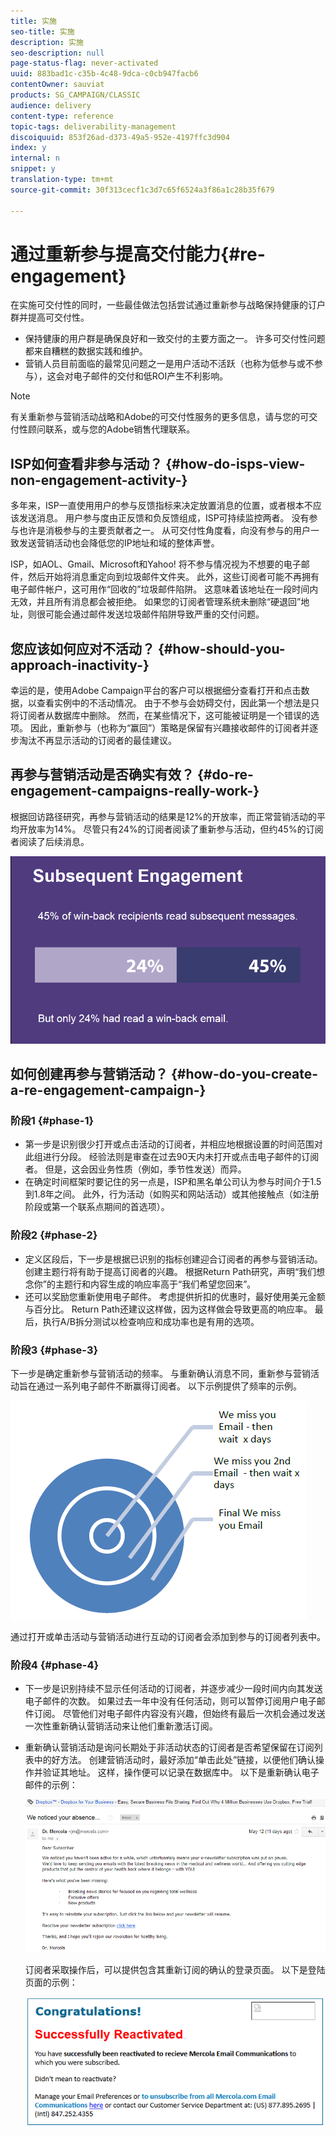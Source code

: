 ```yaml
---
title: 实施
seo-title: 实施
description: 实施
seo-description: null
page-status-flag: never-activated
uuid: 883bad1c-c35b-4c48-9dca-c0cb947facb6
contentOwner: sauviat
products: SG_CAMPAIGN/CLASSIC
audience: delivery
content-type: reference
topic-tags: deliverability-management
discoiquuid: 853f26ad-d373-49a5-952e-4197ffc3d904
index: y
internal: n
snippet: y
translation-type: tm+mt
source-git-commit: 30f313cecf1c3d7c65f6524a3f86a1c28b35f679

---
```



# 通过重新参与提高交付能力{#re-engagement}

在实施可交付性的同时，一些最佳做法包括尝试通过重新参与战略保持健康的订户群并提高可交付性。

* 保持健康的用户群是确保良好和一致交付的主要方面之一。 许多可交付性问题都来自糟糕的数据实践和维护。
* 营销人员目前面临的最常见问题之一是用户活动不活跃（也称为低参与或不参与），这会对电子邮件的交付和低ROI产生不利影响。

>[!NOTE]
>
>有关重新参与营销活动战略和Adobe的可交付性服务的更多信息，请与您的可交付性顾问联系，或与您的Adobe销售代理联系。

## ISP如何查看非参与活动？ {#how-do-isps-view-non-engagement-activity-}

多年来，ISP一直使用用户的参与反馈指标来决定放置消息的位置，或者根本不应该发送消息。 用户参与度由正反馈和负反馈组成，ISP可持续监控两者。 没有参与也许是消极参与的主要贡献者之一。 从可交付性角度看，向没有参与的用户一致发送营销活动也会降低您的IP地址和域的整体声誉。

ISP，如AOL、Gmail、Microsoft和Yahoo! 将不参与情况视为不想要的电子邮件，然后开始将消息重定向到垃圾邮件文件夹。 此外，这些订阅者可能不再拥有电子邮件帐户，这可用作“回收的”垃圾邮件陷阱。 这意味着该地址在一段时间内无效，并且所有消息都会被拒绝。 如果您的订阅者管理系统未删除“硬退回”地址，则很可能会通过邮件发送垃圾邮件陷阱导致严重的交付问题。

## 您应该如何应对不活动？ {#how-should-you-approach-inactivity-}

幸运的是，使用Adobe Campaign平台的客户可以根据细分查看打开和点击数据，以查看实例中的不活动情况。 由于不参与会妨碍交付，因此第一个想法是只将订阅者从数据库中删除。 然而，在某些情况下，这可能被证明是一个错误的选项。 因此，重新参与（也称为“赢回”）策略是保留有兴趣接收邮件的订阅者并逐步淘汰不再显示活动的订阅者的最佳建议。

## 再参与营销活动是否确实有效？ {#do-re-engagement-campaigns-really-work-}

根据回访路径研究，再参与营销活动的结果是12%的开放率，而正常营销活动的平均开放率为14%。 尽管只有24%的订阅者阅读了重新参与活动，但约45%的订阅者阅读了后续消息。

![](assets/deliverability_implementation_1.png)

## 如何创建再参与营销活动？ {#how-do-you-create-a-re-engagement-campaign-}

### 阶段1 {#phase-1}

* 第一步是识别很少打开或点击活动的订阅者，并相应地根据设置的时间范围对此组进行分段。 经验法则是审查在过去90天内未打开或点击电子邮件的订阅者。 但是，这会因业务性质（例如，季节性发送）而异。
* 在确定时间框架时要记住的另一点是，ISP和黑名单公司认为参与时间介于1.5到1.8年之间。 此外，行为活动（如购买和网站活动）或其他接触点（如注册阶段或第一个联系点期间的首选项）。

### 阶段2 {#phase-2}

* 定义区段后，下一步是根据已识别的指标创建迎合订阅者的再参与营销活动。 创建主题行将有助于提高订阅者的兴趣。 根据Return Path研究，声明“我们想念你”的主题行和内容生成的响应率高于“我们希望您回来”。
* 还可以奖励您重新使用电子邮件。 考虑提供折扣的优惠时，最好使用美元金额与百分比。 Return Path还建议这样做，因为这样做会导致更高的响应率。 最后，执行A/B拆分测试以检查响应和成功率也是有用的选项。

### 阶段3 {#phase-3}

下一步是确定重新参与营销活动的频率。 与重新确认消息不同，重新参与营销活动旨在通过一系列电子邮件不断赢得订阅者。 以下示例提供了频率的示例。

![](assets/deliverability_implementation_2.png)

通过打开或单击活动与营销活动进行互动的订阅者会添加到参与的订阅者列表中。

### 阶段4 {#phase-4}

* 下一步是识别持续不显示任何活动的订阅者，并逐步减少一段时间内向其发送电子邮件的次数。 如果过去一年中没有任何活动，则可以暂停订阅用户电子邮件订阅。 尽管他们对电子邮件内容没有兴趣，但始终有最后一次机会通过发送一次性重新确认营销活动来让他们重新激活订阅。
* 重新确认营销活动是询问长期处于非活动状态的订阅者是否希望保留在订阅列表中的好方法。 创建营销活动时，最好添加“单击此处”链接，以便他们确认操作并验证其地址。 这样，操作便可以记录在数据库中。 以下是重新确认电子邮件的示例：

   ![](assets/deliverability_implementation_3.png)

   订阅者采取操作后，可以提供包含其重新订阅的确认的登录页面。 以下是登陆页面的示例：

   ![](assets/deliverability_implementation_4.png)
